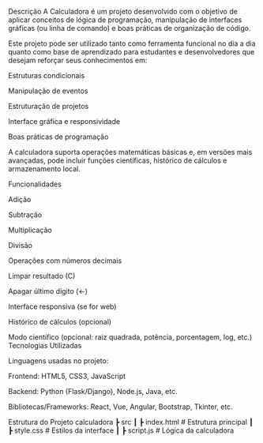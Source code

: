 Descrição
A Calculadora é um projeto desenvolvido com o objetivo de aplicar conceitos de lógica de programação, manipulação de interfaces gráficas (ou linha de comando) e boas práticas de organização de código.

Este projeto pode ser utilizado tanto como ferramenta funcional no dia a dia quanto como base de aprendizado para estudantes e desenvolvedores que desejam reforçar seus conhecimentos em:

Estruturas condicionais

Manipulação de eventos

Estruturação de projetos

Interface gráfica e responsividade

Boas práticas de programação

A calculadora suporta operações matemáticas básicas e, em versões mais avançadas, pode incluir funções científicas, histórico de cálculos e armazenamento local.

 Funcionalidades

  Adição

  Subtração
 
  Multiplicação

  Divisão

  Operações com números decimais

  Limpar resultado (C)

  Apagar último dígito (←)

  Interface responsiva (se for web)

  Histórico de cálculos (opcional)

  Modo científico (opcional: raiz quadrada, potência, porcentagem, log, etc.)
  Tecnologias Utilizadas

Linguagens usadas no projeto:

Frontend: HTML5, CSS3, JavaScript

Backend: Python (Flask/Django), Node.js, Java, etc.

Bibliotecas/Frameworks: React, Vue, Angular, Bootstrap, Tkinter, etc.


  Estrutura do Projeto
  calculadora
 ┣  src
 ┃ ┣ index.html       # Estrutura principal 
 ┃ ┣ style.css        # Estilos da interface
 ┃ ┣ script.js        # Lógica da calculadora

